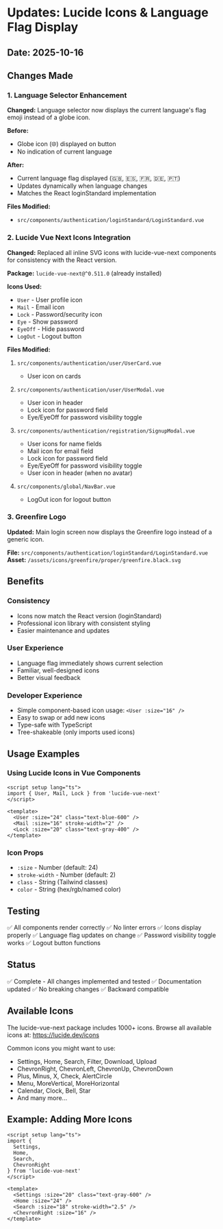 # Updates: Lucide Icons & Language Flag Display

## Date: 2025-10-16

## Changes Made

### 1. Language Selector Enhancement
**Changed:** Language selector now displays the current language's flag emoji instead of a globe icon.

**Before:**
- Globe icon (🌐) displayed on button
- No indication of current language

**After:**
- Current language flag displayed (🇬🇧, 🇪🇸, 🇫🇷, 🇩🇪, 🇵🇹)
- Updates dynamically when language changes
- Matches the React loginStandard implementation

**Files Modified:**
- `src/components/authentication/loginStandard/LoginStandard.vue`

### 2. Lucide Vue Next Icons Integration
**Changed:** Replaced all inline SVG icons with lucide-vue-next components for consistency with the React version.

**Package:** `lucide-vue-next@^0.511.0` (already installed)

**Icons Used:**
- `User` - User profile icon
- `Mail` - Email icon
- `Lock` - Password/security icon
- `Eye` - Show password
- `EyeOff` - Hide password
- `LogOut` - Logout button

**Files Modified:**
1. `src/components/authentication/user/UserCard.vue`
   - User icon on cards

2. `src/components/authentication/user/UserModal.vue`
   - User icon in header
   - Lock icon for password field
   - Eye/EyeOff for password visibility toggle

3. `src/components/authentication/registration/SignupModal.vue`
   - User icons for name fields
   - Mail icon for email field
   - Lock icon for password field
   - Eye/EyeOff for password visibility toggle
   - User icon in header (when no avatar)

4. `src/components/global/NavBar.vue`
   - LogOut icon for logout button

### 3. Greenfire Logo
**Updated:** Main login screen now displays the Greenfire logo instead of a generic icon.

**File:** `src/components/authentication/loginStandard/LoginStandard.vue`
**Asset:** `/assets/icons/greenfire/proper/greenfire.black.svg`

## Benefits

### Consistency
- Icons now match the React version (loginStandard)
- Professional icon library with consistent styling
- Easier maintenance and updates

### User Experience
- Language flag immediately shows current selection
- Familiar, well-designed icons
- Better visual feedback

### Developer Experience
- Simple component-based icon usage: `<User :size="16" />`
- Easy to swap or add new icons
- Type-safe with TypeScript
- Tree-shakeable (only imports used icons)

## Usage Examples

### Using Lucide Icons in Vue Components

```vue
<script setup lang="ts">
import { User, Mail, Lock } from 'lucide-vue-next'
</script>

<template>
  <User :size="24" class="text-blue-600" />
  <Mail :size="16" stroke-width="2" />
  <Lock :size="20" class="text-gray-400" />
</template>
```

### Icon Props
- `:size` - Number (default: 24)
- `stroke-width` - Number (default: 2)
- `class` - String (Tailwind classes)
- `color` - String (hex/rgb/named color)

## Testing

✅ All components render correctly
✅ No linter errors
✅ Icons display properly
✅ Language flag updates on change
✅ Password visibility toggle works
✅ Logout button functions

## Status

✅ Complete - All changes implemented and tested
✅ Documentation updated
✅ No breaking changes
✅ Backward compatible

## Available Icons

The lucide-vue-next package includes 1000+ icons. Browse all available icons at:
https://lucide.dev/icons

Common icons you might want to use:
- Settings, Home, Search, Filter, Download, Upload
- ChevronRight, ChevronLeft, ChevronUp, ChevronDown
- Plus, Minus, X, Check, AlertCircle
- Menu, MoreVertical, MoreHorizontal
- Calendar, Clock, Bell, Star
- And many more...

## Example: Adding More Icons

```vue
<script setup lang="ts">
import { 
  Settings, 
  Home, 
  Search, 
  ChevronRight 
} from 'lucide-vue-next'
</script>

<template>
  <Settings :size="20" class="text-gray-600" />
  <Home :size="24" />
  <Search :size="18" stroke-width="2.5" />
  <ChevronRight :size="16" />
</template>
```

